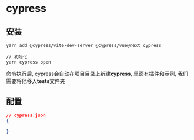 # cypress

## 安装
```shell
yarn add @cypress/vite-dev-server @cypress/vue@next cypress

// 初始化
yarn cypress open
```
命令执行后, cypress会自动在项目目录上新建**cypress**, 里面有插件和示例, 我们需要将他移入**tests**文件夹



## 配置

```json
// cypress.json
{

}
```